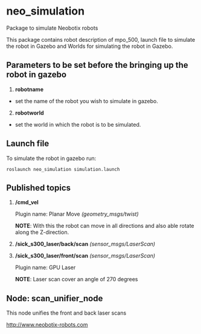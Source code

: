 # neo_simulation
Package to simulate Neobotix robots 

This package contains robot description of mpo_500, launch file to simulate the robot in Gazebo and Worlds for simulating the robot in Gazebo.


## Parameters to be set before the bringing up the robot in gazebo 

1. **robotname**
- set the name of the robot you wish to simulate in gazebo.

2. **robotworld**
- set the world in which the robot is to be simulated.

## Launch file

To simulate the robot in gazebo run:

`roslaunch neo_simulation simulation.launch`


## Published topics

1. **/cmd_vel**

    Plugin name: Planar Move *(geometry_msgs/twist)*

    __NOTE__: With this the robot can move in all directions and also able rotate along the Z-direction.


2. **/sick_s300_laser/back/scan**  *(sensor_msgs/LaserScan)*

3. **/sick_s300_laser/front/scan** *(sensor_msgs/LaserScan)*

     Plugin name: GPU Laser

     __NOTE__: Laser scan cover an angle of 270 degrees


Node: scan_unifier_node
---------------------
This node unifies the front and back laser scans


http://www.neobotix-robots.com

